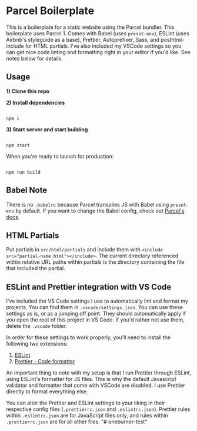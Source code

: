 # Parcel Boilerplate

This is a boilerplate for a static website using the Parcel bundler. This boilerplate uses Parcel 1. Comes with Babel (uses `preset-env`), ESLint (uses Airbnb's styleguide as a base), Prettier, Autoprefixer, Sass, and posthtml-include for HTML partials. I've also included my VSCode settings so you can get nice code linting and formatting right in your editor if you'd like. See notes below for details.

## Usage

**1) Clone this repo**

**2) Install dependencies**

```

npm i

```

**3) Start server and start building**

```

npm start

```

When you're ready to launch for production:

```

npm run build

```

## Babel Note

There is no `.babelrc` because Parcel transpiles JS with Babel using `preset-env` by default. If you want to change the Babel config, check out [Parcel's docs](https://parceljs.org/javascript.html).

## HTML Partials

Put partials in `src/html/partials` and include them with `<include src="partial-name.html"></include>`. The current directory referenced within relative URL paths within partials is the directory containing the file that included the partial.

## ESLint and Prettier integration with VS Code

I've included the VS Code settings I use to automatically lint and format my projects. You can find them in `.vscode/settings.json`. You can use these settings as is, or as a jumping off point. They should automatically apply if you open the root of this project in VS Code. If you'd rather not use them, delete the `.vscode` folder.

In order for these settings to work properly, you'll need to install the following two extensions:

1. [ESLint](https://marketplace.visualstudio.com/items?itemName=dbaeumer.vscode-eslint)
2. [Prettier - Code formatter](https://marketplace.visualstudio.com/items?itemName=esbenp.prettier-vscode)

An important thing to note with my setup is that I run Prettier through ESLint, using ESLint's formatter for JS files. This is why the default Javascript validator and formatter that come with VSCode are disabled. I use Prettier directly to format everything else.

You can alter the Prettier and ESLint settings to your liking in their respective config files (`.prettierrc.json` and `.eslintrc.json`). Prettier rules within `.eslintrc.json` are for JavaScript files only, and rules within `.prettierrc.json` are for all other files.
"# oneburner-test" 

